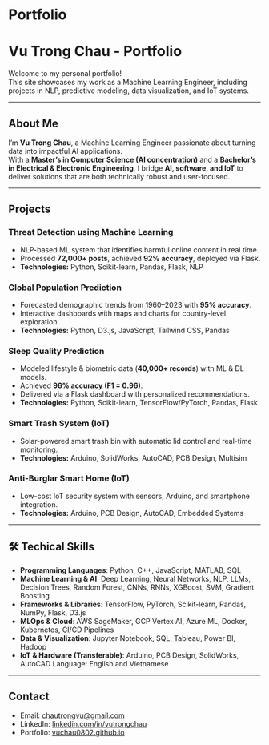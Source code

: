# Portfolio
# Vu Trong Chau - Portfolio

Welcome to my personal portfolio!  
This site showcases my work as a Machine Learning Engineer, including projects in NLP, predictive modeling, data visualization, and IoT systems.  

---

## About Me
I’m **Vu Trong Chau**, a Machine Learning Engineer passionate about turning data into impactful AI applications.  
With a **Master’s in Computer Science (AI concentration)** and a **Bachelor’s in Electrical & Electronic Engineering**, I bridge **AI, software, and IoT** to deliver solutions that are both technically robust and user-focused.  

---

## Projects

### Threat Detection using Machine Learning
- NLP-based ML system that identifies harmful online content in real time.  
- Processed **72,000+ posts**, achieved **92% accuracy**, deployed via Flask.  
- **Technologies:** Python, Scikit-learn, Pandas, Flask, NLP  

### Global Population Prediction
- Forecasted demographic trends from 1960–2023 with **95% accuracy**.  
- Interactive dashboards with maps and charts for country-level exploration.  
- **Technologies:** Python, D3.js, JavaScript, Tailwind CSS, Pandas  

### Sleep Quality Prediction
- Modeled lifestyle & biometric data (**40,000+ records**) with ML & DL models.  
- Achieved **96% accuracy (F1 = 0.96)**.  
- Delivered via a Flask dashboard with personalized recommendations.  
- **Technologies:** Python, Scikit-learn, TensorFlow/PyTorch, Pandas, Flask  

### Smart Trash System (IoT)
- Solar-powered smart trash bin with automatic lid control and real-time monitoring.  
- **Technologies:** Arduino, SolidWorks, AutoCAD, PCB Design, Multisim  

### Anti-Burglar Smart Home (IoT)
- Low-cost IoT security system with sensors, Arduino, and smartphone integration.  
- **Technologies:** Arduino, PCB Design, AutoCAD, Embedded Systems  

---

## 🛠️ Techical Skills
- **Programming Languages**: Python, C++, JavaScript, MATLAB, SQL
- **Machine Learning & AI**: Deep Learning, Neural Networks, NLP, LLMs, Decision Trees, Random Forest, CNNs, RNNs, XGBoost,
SVM, Gradient Boosting
- **Frameworks & Libraries**: TensorFlow, PyTorch, Scikit-learn, Pandas, NumPy, Flask, D3.js
- **MLOps & Cloud**: AWS SageMaker, GCP Vertex AI, Azure ML, Docker, Kubernetes, CI/CD Pipelines
- **Data & Visualization**: Jupyter Notebook, SQL, Tableau, Power BI, Hadoop
- **IoT & Hardware (Transferable)**: Arduino, PCB Design, SolidWorks, AutoCAD
Language: English and Vietnamese

---

## Contact
- Email: [chautrongvu@gmail.com](mailto:chautrongvu@gmail.com)  
- LinkedIn: [linkedin.com/in/vutrongchau](https://linkedin.com/in/vutrongchau)  
- Portfolio: [vuchau0802.github.io](https://vuchau0802.github.io/Portfolio/)
